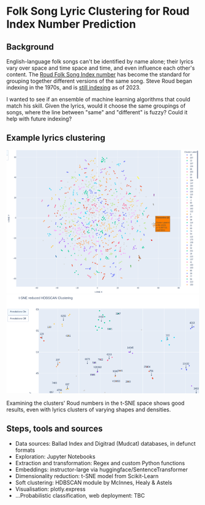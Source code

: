 # Folk Song Lyric Clustering for Roud Index Number Prediction
## Background
English-language folk songs can't be identified by name alone; their lyrics vary over space and time space and time, and even influence each other's content. The [Roud Folk Song Index number](https://en.wikipedia.org/wiki/Roud_Folk_Song_Index) has become the standard for grouping together different versions of the same song. Steve Roud began indexing in the 1970s, and is [still indexing](https://www.theguardian.com/music/2022/sep/12/ive-got-to-stop-somewhere-how-steve-roud-compiled-his-epic-folk-song-archive) as of 2023. 

I wanted to see if an ensemble of machine learning algorithms that could match his skill. Given the lyrics, would it choose the same groupings of songs, where the line between "same" and "different" is fuzzy? Could it help with future indexing?

## Example lyrics clustering
![Clusters](Resources/Cluster_Clementine.png) 
![Clusters and Roud numbers](Resources/Density_Roud_Labels.png)

Examining the clusters' Roud numbers in the t-SNE space shows good results, even with lyrics clusters of varying shapes and densities.

## Steps, tools and sources
* Data sources: Ballad Index and Digitrad (Mudcat) databases, in defunct formats
* Exploration: Jupyter Notebooks
* Extraction and transformation: Regex and custom Python functions
* Embeddings: instructor-large via huggingface/SentenceTransformer
* Dimensionality reduction: t-SNE model from Scikit-Learn
* Soft clustering: HDBSCAN module by McInnes, Healy & Astels
* Visualisation: plotly.express
* ...Probabilistic classification, web deployment: TBC
